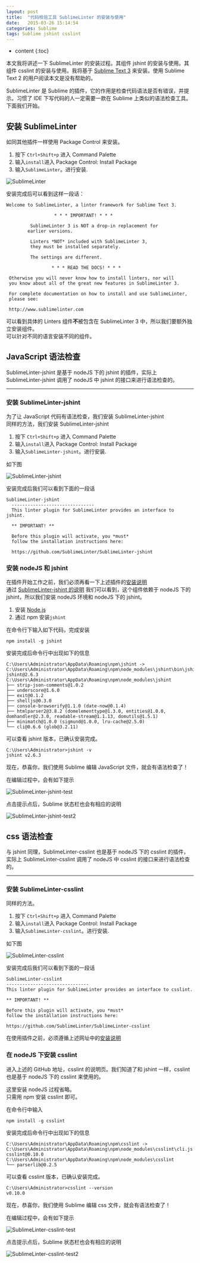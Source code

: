 ```yaml
---
layout: post
title:  "代码校验工具 SublimeLinter 的安装与使用"
date:   2015-03-26 15:14:54
categories: Sublime
tags: Sublime jshint csslint
---
```


* content
{:toc}

本文我将讲述一下 SublimeLinter 的安装过程。其组件 jshint 的安装与使用。其组件 csslint 的安装与使用。我将基于 [Sublime Text 3](http://sublimetext.com/3) 来安装。使用 Sublime Text 2 的用户阅读本文是没有帮助的。
 <!--more-->
SublimeLinter 是 Sublime 的插件，它的作用是检查代码语法是否有错误，并提示。习惯了 IDE 下写代码的人一定需要一款在 Sublime 上类似的语法检查工具。下面我们开始。   





## 安装 SublimeLinter   

如同其他插件一样使用 Package Control 来安装。   

1. 按下 `Ctrl+Shift+p` 进入 Command Palette   
2. 输入`install`进入 Package Control: Install Package   
3. 输入`SublimeLinter`。进行安装.   

![SublimeLinter](http://7q5cdt.com1.z0.glb.clouddn.com/SublimeLinter-sublimeLinter.jpg)   

安装完成后可以看到这样一段话：   

```
Welcome to SublimeLinter, a linter framework for Sublime Text 3.

                  * * * IMPORTANT! * * *

         SublimeLinter 3 is NOT a drop-in replacement for
        earlier versions.

         Linters *NOT* included with SublimeLinter 3,
         they must be installed separately.

         The settings are different.

                 * * * READ THE DOCS! * * *

 Otherwise you will never know how to install linters, nor will
 you know about all of the great new features in SublimeLinter 3.

 For complete documentation on how to install and use SublimeLinter,
 please see:

 http://www.sublimelinter.com
```

可以看到具体的 Linters 组件**不**被包含在 SublimeLinter 3 中，所以我们要额外独立安装组件。   
可以针对不同的语言安装不同的组件。   

## JavaScript 语法检查   

SublimeLinter-jshint 是基于 nodeJS 下的 jshint 的插件，实际上 SublimeLinter-jshint 调用了 nodeJS 中 jshint 的接口来进行语法检查的。   

---

### 安装 SublimeLinter-jshint

为了让 JavaScript 代码有语法检查，我们安装 SublimeLinter-jshint   
同样的方法，我们安装 SublimeLinter-jshint    

1. 按下 `Ctrl+Shift+p` 进入 Command Palette   
2. 输入`install`进入 Package Control: Install Package   
3. 输入`SublimeLinter-jshint`。进行安装.   

如下图   

![SublimeLinter-jshint](http://7q5cdt.com1.z0.glb.clouddn.com/SublimeLinter-jshint.jpg)   

安装完成后我们可以看到下面的一段话   

```
SublimeLinter-jshint
  -------------------------------
  This linter plugin for SublimeLinter provides an interface to jshint.

  ** IMPORTANT! **

  Before this plugin will activate, you *must*
  follow the installation instructions here:

  https://github.com/SublimeLinter/SublimeLinter-jshint
```

### 安装 nodeJS 和 jshint

在插件开始工作之前，我们必须再看一下上述插件的[安装说明](https://github.com/SublimeLinter/SublimeLinter-jshint)   
通过 [SublimeLinter-jshint 的说明](https://github.com/SublimeLinter/SublimeLinter-jshint) 我们可以看到，这个组件依赖于 nodeJS 下的 jshint，所以我们安装 nodeJS 环境和 nodeJS 下的 jshint。   

1. 安装 [Node.js](https://nodejs.org/)   
2. 通过 npm 安装`jshint`   

在命令行下输入如下代码，完成安装   

	npm install -g jshint

安装完成后命令行中出现如下的信息   

```
C:\Users\Administrator\AppData\Roaming\npm\jshint -> C:\Users\Administrator\AppData\Roaming\npm\node_modules\jshint\bin\jshint
jshint@2.6.3 C:\Users\Administrator\AppData\Roaming\npm\node_modules\jshint
├── strip-json-comments@1.0.2
├── underscore@1.6.0
├── exit@0.1.2
├── shelljs@0.3.0
├── console-browserify@1.1.0 (date-now@0.1.4)
├── htmlparser2@3.8.2 (domelementtype@1.3.0, entities@1.0.0, domhandler@2.3.0, readable-stream@1.1.13, domutils@1.5.1)
├── minimatch@1.0.0 (sigmund@1.0.0, lru-cache@2.5.0)
└── cli@0.6.6 (glob@3.2.11)
```

可以查看 jshint 版本，已确认安装完成。  

```
C:\Users\Administrator>jshint -v
jshint v2.6.3
```

现在，恭喜你，我们使用 Sublime 编辑 JavaScript 文件，就会有语法检查了！   

在编辑过程中，会有如下提示   

![SublimeLinter-jshint-test](http://7q5cdt.com1.z0.glb.clouddn.com/SublimeLinter-jshint-test.jpg)

点击提示点后，Sublime 状态栏也会有相应的说明   

![SublimeLinter-jshint-test2](http://7q5cdt.com1.z0.glb.clouddn.com/SublimeLinter-jshint-test2.jpg)

## css 语法检查

与 jshint 同理，SublimeLinter-csslint 也是基于 nodeJS 下的 csslint 的插件，实际上 SublimeLinter-csslint 调用了 nodeJS 中 csslint 的接口来进行语法检查的。   

---

### 安装 SublimeLinter-csslint   

同样的方法。   

1. 按下 `Ctrl+Shift+p` 进入 Command Palette   
2. 输入`install`进入 Package Control: Install Package   
3. 输入`SublimeLinter-csslint`。进行安装.   

如下图   

![SublimeLinter-csslint](http://7q5cdt.com1.z0.glb.clouddn.com/SublimeLinter-csslint.jpg)   

安装完成后我们可以看到下面的一段话   

```
SublimeLinter-csslint
-------------------------------
This linter plugin for SublimeLinter provides an interface to csslint.

** IMPORTANT! **

Before this plugin will activate, you *must*
follow the installation instructions here:

https://github.com/SublimeLinter/SublimeLinter-csslint
```

在使用插件之前，必须遵循上述网址中的[安装说明](https://github.com/SublimeLinter/SublimeLinter-csslint)   

### 在 nodeJS 下安装 csslint   

进入上述的 GitHub 地址，csslint 的说明页。我们知道了和 jshint 一样，csslint 也是基于 nodeJS 下的 csslint 来使用的。   

这里安装 nodeJS 过程省略。   
只需用 npm 安装 csslint 即可。   

在命令行中输入     

```
npm install -g csslint   
```

安装完成后命令行中出现如下的信息     

```
C:\Users\Administrator\AppData\Roaming\npm\csslint -> C:\Users\Administrator\AppData\Roaming\npm\node_modules\csslint\cli.js
csslint@0.10.0 C:\Users\Administrator\AppData\Roaming\npm\node_modules\csslint
└── parserlib@0.2.5
```

可以查看 csslint 版本，已确认安装完成。   

```
C:\Users\Administrator>csslint --version
v0.10.0
```

现在，恭喜你，我们使用 Sublime 编辑 css 文件，就会有语法检查了！     

在编辑过程中，会有如下提示   

![SublimeLinter-csslint-test](http://7q5cdt.com1.z0.glb.clouddn.com/SublimeLinter-csslint-test.jpg)

点击提示点后，Sublime 状态栏也会有相应的说明   

![SublimeLinter-csslint-test2](http://7q5cdt.com1.z0.glb.clouddn.com/SublimeLinter-csslint-test2.jpg)

